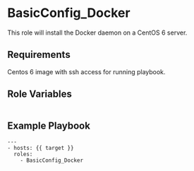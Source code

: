 BasicConfig_Docker
=========

This role will install the Docker daemon on a CentOS 6 server.

Requirements
------------

Centos 6 image with ssh access for running playbook. 

Role Variables
--------------

```YAML

```

Example Playbook
----------------

    ---
    - hosts: {{ target }}
      roles:
        - BasicConfig_Docker